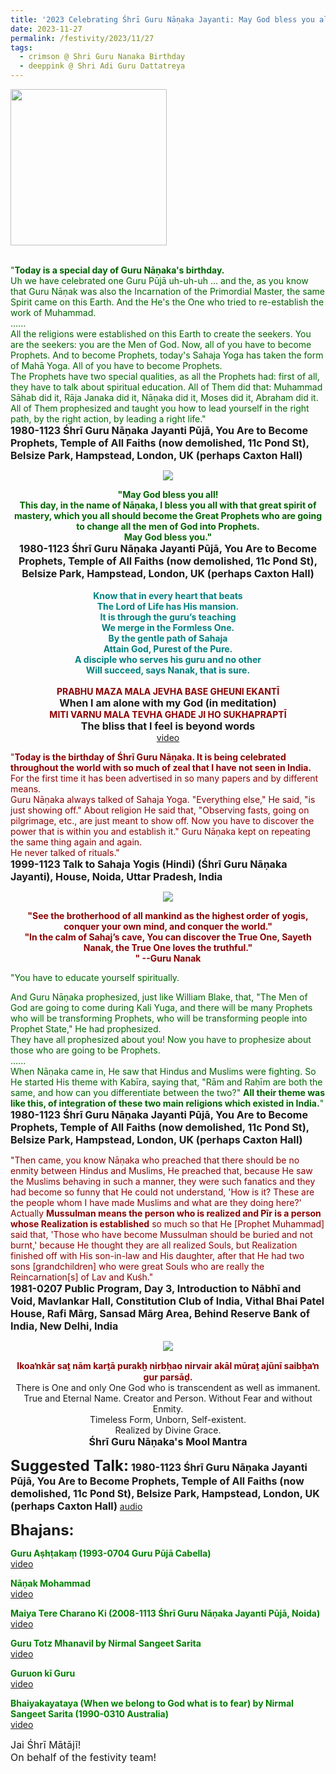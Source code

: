 ```yaml
---
title: '2023 Celebrating Śhrī Guru Nāṇaka Jayanti: May God bless you all! This day, in the name of Nāṇaka, I bless you all with that great spirit of mastery" '
date: 2023-11-27
permalink: /festivity/2023/11/27
tags:
  - crimson @ Shri Guru Nanaka Birthday
  - deeppink @ Shri Adi Guru Dattatreya
---
```


<div style="text-align: left"><img src="/images/image1.png" width="250" /></div><br>

<p>
<font color="DarkGreen">"<b>Today is a special day of Guru Nāṇaka's birthday.</b><br>
Uh we have celebrated one Guru Pūjā uh-uh-uh ... and the, as you know that Guru Nāṇak was also the Incarnation of the Primordial Master, the same Spirit came on this Earth. And the He's the One who tried to re-establish the work of Muhammad.<br>
......<br>
All the religions were established on this Earth to create the seekers. You are the seekers: you are the Men of God. Now, all of you have to become Prophets. And to become Prophets, today's Sahaja Yoga has taken the form of Mahā Yoga. All of you have to become Prophets.<br>
The Prophets have two special qualities, as all the Prophets had: first of all, they have to talk about spiritual education. All of Them did that: Muhammad Sāhab did it, Rāja Janaka did it, Nāṇaka did it, Moses did it, Abraham did it. All of Them prophesized and taught you how to lead yourself in the right path, by the right action, by leading a right life."</font><br>
<font size="+0"><b>1980-1123 Śhrī Guru Nāṇaka Jayanti Pūjā, You Are to Become Prophets, Temple of All Faiths (now demolished, 11c Pond St), Belsize Park, Hampstead, London, UK (perhaps Caxton Hall)</b></font>
</p>

<div style="text-align: center"><img src="/images/image1300.png" /></div>

<p style=" text-align:center;">
<font color="DarkGreen"><b>"May God bless you all!<br>
This day, in the name of Nāṇaka, I bless you all with that great spirit of mastery, which you all should become the Great Prophets who are going to change all the men of God into Prophets.<br>
May God bless you."</b></font><br>
<font size="+0"><b>1980-1123 Śhrī Guru Nāṇaka Jayanti Pūjā, You Are to Become Prophets, Temple of All Faiths (now demolished, 11c Pond St), Belsize Park, Hampstead, London, UK (perhaps Caxton Hall)</b></font><br>
<br>
<font color="Teal"><b>Know that in every heart that beats<br>
The Lord of Life has His mansion.<br>
It is through the guru’s teaching<br>
We merge in the Formless One.<br>
By the gentle path of Sahaja<br>
Attain God, Purest of the Pure.<br>
A disciple who serves his guru and no other<br>
Will succeed, says Nanak, that is sure.</b></font><br>
<br>
<font color="DarkRed"><b>PRABHU MAZA MALA JEVHA BASE GHEUNI EKANTĪ</b></font><br>
<font size="+0"><b>When I am alone with my God (in meditation)</b></font><br>
<font color="DarkRed"><b>MITI VARNU MALA TEVHA GHADE JI HO SUKHAPRAPTĪ</b></font><br>
<font size="+0"><b>The bliss that I feel is beyond words</b></font><br>
<a href="https://seven-teams.github.io/Videos_Links.html">video</a>
</p>

<p>
<font color="DarkRed">"<b>Today is the birthday of Śhrī Guru Nāṇaka. It is being celebrated throughout the world with so much of zeal that I have not seen in India.</b> For the first time it has been advertised in so many papers and by different means.<br>
Guru Nāṇaka always talked of Sahaja Yoga. "Everything else," He said, "is just showing off." About religion He said that, "Observing fasts, going on pilgrimage, etc., are just meant to show off. Now you have to discover the power that is within you and establish it." Guru Nāṇaka kept on repeating the same thing again and again.<br>
He never talked of rituals."</font><br>
<font size="+0"><b>1999-1123 Talk to Sahaja Yogis (Hindi) (Śhrī Guru Nāṇaka Jayanti), House, Noida, Uttar Pradesh, India</b></font>
</p>

<div style="text-align: center"><img src="/images/image1301.png" /></div>

<p style="text-align:center;">
<font color="DarkRed"><b>"See the brotherhood of all mankind as the highest order of yogis, conquer your own mind, and conquer the world."<br>
"In the calm of Sahaj’s cave, You can discover the True One, Sayeth Nanak, the True One loves the truthful."<br>"
--Guru Nanak</b></font>
</p>

<p>
<font color="DarkGreen">"You have to educate yourself spiritually. 

And Guru Nāṇaka prophesized, just like William Blake, that, "The Men of God are going to come during Kali Yuga, and there will be many Prophets who will be transforming Prophets, who will be transforming people into Prophet State," He had prophesized.<br>
They have all prophesized about you! Now you have to prophesize about those who are going to be Prophets.<br>
......<br>
When Nāṇaka came in, He saw that Hindus and Muslims were fighting. So He started His theme with Kabīra, saying that, "Rām and Raḥīm are both the same, and how can you differentiate between the two?" <b>All their theme was like this, of integration of these two main religions which existed in India.</b>"</font><br>
<font size="+0"><b>1980-1123 Śhrī Guru Nāṇaka Jayanti Pūjā, You Are to Become Prophets, Temple of All Faiths (now demolished, 11c Pond St), Belsize Park, Hampstead, London, UK (perhaps Caxton Hall)</b></font>
</p>

<p>
<font color="DarkRed">"Then came, you know Nāṇaka who preached that there should be no enmity between Hindus and Muslims, He preached that, because He saw the Muslims behaving in such a manner, they were such fanatics and they had become so funny that He could not understand, 'How is it? These are the people whom I have made Muslims and what are they doing here?'<br>
Actually <b>Mussulman means the person who is realized and Pīr is a person whose Realization is established</b> so much so that He [Prophet Muhammad] said that, 'Those who have become Mussulman should be buried and not burnt,' because He thought they are all realized Souls, but Realization finished off with His son-in-law and His daughter, after that He had two sons [grandchildren] who were great Souls who are really the Reincarnation[s] of Lav and Kuśh."</font><br>
<font size="+0"><b>1981-0207 Public Program, Day 3, Introduction to Nābhī and Void, Mavlankar Hall, Constitution Club of India, Vithal Bhai Patel House, Rafi Mārg, Sansad Mārg Area, Behind Reserve Bank of India, New Delhi, India</b></font>
</p>

<div style="text-align: center"><img src="/images/image1302.png" /></div>

<p style="text-align:center;">
<font color="DarkRed"><b>Ikoaŉkār saṯ nām karṯā purakẖ nirbẖao nirvair akāl mūraṯ ajūnī saibẖaŉ gur parsāḏ.</b></font><br>
There is One and only One God who is transcendent as well as immanent.<br>
True and Eternal Name. Creator and Person. Without Fear and without Enmity.<br> 
Timeless Form, Unborn, Self-existent.<br>
Realized by Divine Grace.<br>
<font size="+0"><b>Śhrī Guru Nāṇaka's Mool Mantra</b></font>
</p>

<font size="+2"><b>Suggested Talk:</b></font> 
<font size="+0"><b>1980-1123 Śhrī Guru Nāṇaka Jayanti Pūjā, You Are to Become Prophets, Temple of All Faiths (now demolished, 11c Pond St), Belsize Park, Hampstead, London, UK (perhaps Caxton Hall)</b></font>
<a href="https://soundcloud.com/nirmala-vidya-portal/19801123-guru-nanaks-birthday"> audio</a><br>

<font size="+2"><b>Bhajans:</b></font>

<p>
<font color="green"><b>Guru Aṣhṭakaṃ (1993-0704 Guru Pūjā Cabella) </b></font><br>
<a href="https://seven-teams.github.io/Videos_Links.html">video</a>
</p>

<p>
<font color="green"><b>Nāṇak Mohammad</b></font><br>
<a href="https://youtu.be/mBnW3jwrIwA?list=PLUEtF2j9oNtnS3rwo7C8qwWtuiJDbbtEx">video</a>
</p>
 
<p>
<font color="green"><b>Maiya Tere Charano Ki (2008-1113 Śhrī Guru Nāṇaka Jayanti Pūjā, Noida)</b></font><br>
<a href="https://youtu.be/iOXcrlduLNM">video</a> 
</p>

<p>
<font color="green"><b>Guru Totz Mhanavil by Nirmal Sangeet Sarita</b></font><br>
<a href="https://youtu.be/I1nxKFe8QOU?list=PLUEtF2j9oNtnS3rwo7C8qwWtuiJDbbtEx">video</a> 
</p>

<p>
<font color="green"><b>Guruon kī Guru</b></font><br>
<a href="https://seven-teams.github.io/Videos_Links.html">video</a>
</p>

<p>
<font color="green"><b>Bhaiyakayataya (When we belong to God what is to fear) by Nirmal Sangeet Sarita (1990-0310 Australia)</b></font><br>
<a href="https://youtu.be/47fMsue7fs8">video</a> 
</p>

<p>
<font size="+0">Jai Śhrī Mātājī!<br>
On behalf of the festivity team!</font>
</p>
